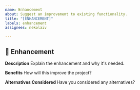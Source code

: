 ```yaml
---
name: Enhancement
about: Suggest an improvement to existing functionality.
title: "[ENHANCEMENT]"
labels: enhancement
assignees: nekolaiv

---
```


## 🚀 Enhancement

**Description**
Explain the enhancement and why it's needed.

**Benefits**
How will this improve the project?

**Alternatives Considered**
Have you considered any alternatives?
